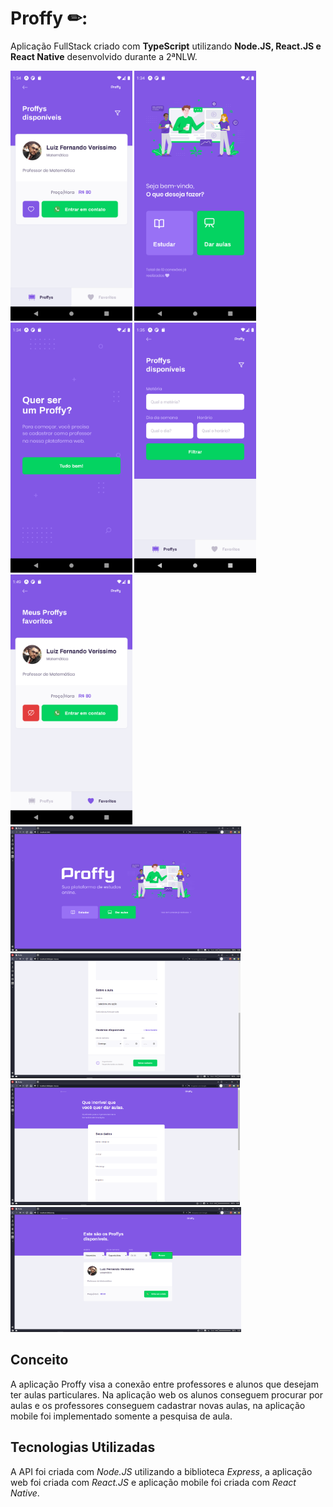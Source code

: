 # Proffy ✏:
Aplicação FullStack criado com **TypeScript** utilizando **Node.JS, React.JS e React Native** desenvolvido durante a 2ªNLW.

<img src="/images/1.png" alt="proffy image 1" height="400"/> <img src="/images/2.png" alt="proffy image 2" height="400"/> <img src="/images/3.png" alt="proffy image 3" height="400"/> <img src="/images/4.png" alt="proffy image 4" height="400"/> <img src="/images/5.png" alt="proffy image 5" height="400"/> [<img src="/images/web1.png" alt="proffy web image 1" height="200"/>]("https://github.com/luizfverissimo/next-level-week-2-omnistack/blob/master/images/1.png") [<img src="/images/web2.png" alt="proffy web image 2" height="200"/>]("https://github.com/luizfverissimo/next-level-week-2-omnistack/blob/master/images/1.png") [<img src="/images/web3.png" alt="proffy web image 3" height="200"/>]("https://github.com/luizfverissimo/next-level-week-2-omnistack/blob/master/images/1.png") [<img src="/images/web4.png" alt="proffy web image 4" height="200"/>]("https://github.com/luizfverissimo/next-level-week-2-omnistack/blob/master/images/1.png")

## Conceito
A aplicação Proffy visa a conexão entre professores e alunos que desejam ter aulas particulares. Na aplicação web os alunos conseguem procurar por aulas e os professores conseguem cadastrar novas aulas, na aplicação mobile foi implementado somente a pesquisa de aula.

## Tecnologias Utilizadas
A API foi criada com *Node.JS* utilizando a biblioteca *Express*, a aplicação web foi criada com *React.JS* e aplicação mobile foi criada com *React Native*.

